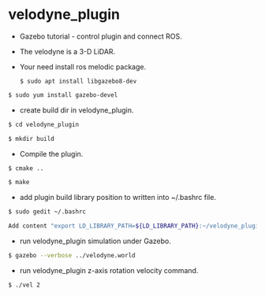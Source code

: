 # velodyne_plugin
- Gazebo tutorial - control plugin and connect ROS.

- The velodyne is a 3-D LiDAR.

* Your need install ros melodic package.

  ``` $ sudo apt install libgazebo8-dev ```

``` bash
$ sudo yum install gazebo-devel
```

- create build dir in velodyne_plugin.

``` bash
$ cd velodyne_plugin
```

``` bash
$ mkdir build
```

- Compile the plugin.

``` bash
$ cmake ..
```

``` bash
$ make
```

- add plugin build library position to written into ~/.bashrc file.

``` bash
$ sudo gedit ~/.bashrc
```

``` bash
Add content "export LD_LIBRARY_PATH=${LD_LIBRARY_PATH}:~/velodyne_plugin/build" into ~/.bashrc file.
```

- run velodyne_plugin simulation under Gazebo.

``` bash
$ gazebo --verbose ../velodyne.world
```

- run velodyne_plugin z-axis rotation velocity command.

``` bash
$ ./vel 2
```
